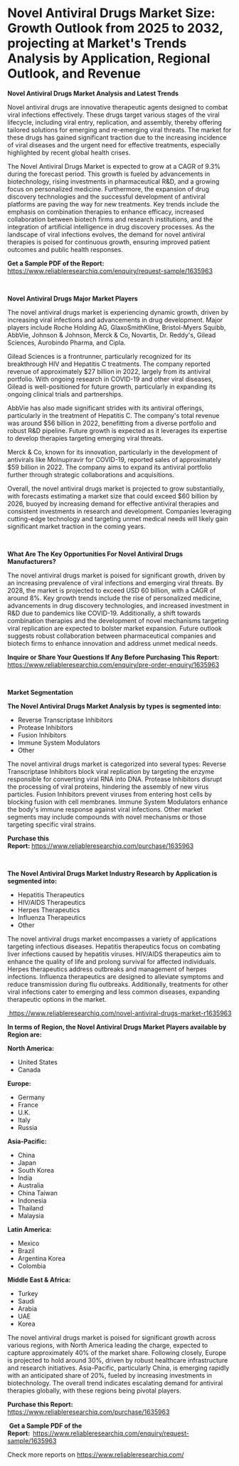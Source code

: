 <p><h1>Novel Antiviral Drugs Market Size: Growth Outlook from 2025 to 2032, projecting at Market's Trends Analysis by Application, Regional Outlook, and Revenue</h1></p><p><strong>Novel Antiviral Drugs Market Analysis and Latest Trends</strong></p>
<p><p>Novel antiviral drugs are innovative therapeutic agents designed to combat viral infections effectively. These drugs target various stages of the viral lifecycle, including viral entry, replication, and assembly, thereby offering tailored solutions for emerging and re-emerging viral threats. The market for these drugs has gained significant traction due to the increasing incidence of viral diseases and the urgent need for effective treatments, especially highlighted by recent global health crises.</p><p>The Novel Antiviral Drugs Market is expected to grow at a CAGR of 9.3% during the forecast period. This growth is fueled by advancements in biotechnology, rising investments in pharmaceutical R&D, and a growing focus on personalized medicine. Furthermore, the expansion of drug discovery technologies and the successful development of antiviral platforms are paving the way for new treatments. Key trends include the emphasis on combination therapies to enhance efficacy, increased collaboration between biotech firms and research institutions, and the integration of artificial intelligence in drug discovery processes. As the landscape of viral infections evolves, the demand for novel antiviral therapies is poised for continuous growth, ensuring improved patient outcomes and public health responses.</p></p>
<p><strong>Get a Sample PDF of the Report:&nbsp;</strong> <a href="https://www.reliableresearchiq.com/enquiry/request-sample/1635963?utm_campaign=2735&utm_medium=2&utm_source=Github&utm_content=ia&utm_term=03032025&utm_id=novel-antiviral-drugs">https://www.reliableresearchiq.com/enquiry/request-sample/1635963</a></p>
<p>&nbsp;</p>
<p><strong>Novel Antiviral Drugs Major Market Players</strong></p>
<p><p>The novel antiviral drugs market is experiencing dynamic growth, driven by increasing viral infections and advancements in drug development. Major players include Roche Holding AG, GlaxoSmithKline, Bristol-Myers Squibb, AbbVie, Johnson & Johnson, Merck & Co, Novartis, Dr. Reddy's, Gilead Sciences, Aurobindo Pharma, and Cipla.</p><p>Gilead Sciences is a frontrunner, particularly recognized for its breakthrough HIV and Hepatitis C treatments. The company reported revenue of approximately $27 billion in 2022, largely from its antiviral portfolio. With ongoing research in COVID-19 and other viral diseases, Gilead is well-positioned for future growth, particularly in expanding its ongoing clinical trials and partnerships.</p><p>AbbVie has also made significant strides with its antiviral offerings, particularly in the treatment of Hepatitis C. The company's total revenue was around $56 billion in 2022, benefitting from a diverse portfolio and robust R&D pipeline. Future growth is expected as it leverages its expertise to develop therapies targeting emerging viral threats.</p><p>Merck & Co, known for its innovation, particularly in the development of antivirals like Molnupiravir for COVID-19, reported sales of approximately $59 billion in 2022. The company aims to expand its antiviral portfolio further through strategic collaborations and acquisitions.</p><p>Overall, the novel antiviral drugs market is projected to grow substantially, with forecasts estimating a market size that could exceed $60 billion by 2026, buoyed by increasing demand for effective antiviral therapies and consistent investments in research and development. Companies leveraging cutting-edge technology and targeting unmet medical needs will likely gain significant market traction in the coming years.</p></p>
<p>&nbsp;</p>
<p><strong>What Are The Key Opportunities For Novel Antiviral Drugs Manufacturers?</strong></p>
<p><p>The novel antiviral drugs market is poised for significant growth, driven by an increasing prevalence of viral infections and emerging viral threats. By 2028, the market is projected to exceed USD 60 billion, with a CAGR of around 8%. Key growth trends include the rise of personalized medicine, advancements in drug discovery technologies, and increased investment in R&D due to pandemics like COVID-19. Additionally, a shift towards combination therapies and the development of novel mechanisms targeting viral replication are expected to bolster market expansion. Future outlook suggests robust collaboration between pharmaceutical companies and biotech firms to enhance innovation and address unmet medical needs.</p></p>
<p><strong>Inquire or Share Your Questions If Any Before Purchasing This Report:</strong> <a href="https://www.reliableresearchiq.com/enquiry/pre-order-enquiry/1635963?utm_campaign=2735&utm_medium=2&utm_source=Github&utm_content=ia&utm_term=03032025&utm_id=novel-antiviral-drugs">https://www.reliableresearchiq.com/enquiry/pre-order-enquiry/1635963</a></p>
<p>&nbsp;</p>
<p><strong>Market Segmentation</strong></p>
<p><strong>The Novel Antiviral Drugs Market Analysis by types is segmented into:</strong></p>
<p><ul><li>Reverse Transcriptase Inhibitors</li><li>Protease Inhibitors</li><li>Fusion Inhibitors</li><li>Immune System Modulators</li><li>Other</li></ul></p>
<p><p>The novel antiviral drugs market is categorized into several types: Reverse Transcriptase Inhibitors block viral replication by targeting the enzyme responsible for converting viral RNA into DNA. Protease Inhibitors disrupt the processing of viral proteins, hindering the assembly of new virus particles. Fusion Inhibitors prevent viruses from entering host cells by blocking fusion with cell membranes. Immune System Modulators enhance the body's immune response against viral infections. Other market segments may include compounds with novel mechanisms or those targeting specific viral strains.</p></p>
<p><strong>Purchase this Report:&nbsp;</strong><a href="https://www.reliableresearchiq.com/purchase/1635963?utm_campaign=2735&utm_medium=2&utm_source=Github&utm_content=ia&utm_term=03032025&utm_id=novel-antiviral-drugs">https://www.reliableresearchiq.com/purchase/1635963</a></p>
<p>&nbsp;</p>
<p><strong>The Novel Antiviral Drugs Market Industry Research by Application is segmented into:</strong></p>
<p><ul><li>Hepatitis Therapeutics</li><li>HIV/AIDS Therapeutics</li><li>Herpes Therapeutics</li><li>Influenza Therapeutics</li><li>Other</li></ul></p>
<p><p>The novel antiviral drugs market encompasses a variety of applications targeting infectious diseases. Hepatitis therapeutics focus on combating liver infections caused by hepatitis viruses. HIV/AIDS therapeutics aim to enhance the quality of life and prolong survival for affected individuals. Herpes therapeutics address outbreaks and management of herpes infections. Influenza therapeutics are designed to alleviate symptoms and reduce transmission during flu outbreaks. Additionally, treatments for other viral infections cater to emerging and less common diseases, expanding therapeutic options in the market.</p></p>
<p><a href="https://www.reliableresearchiq.com/novel-antiviral-drugs-market-r1635963?utm_campaign=2735&utm_medium=2&utm_source=Github&utm_content=ia&utm_term=03032025&utm_id=novel-antiviral-drugs">&nbsp;https://www.reliableresearchiq.com/novel-antiviral-drugs-market-r1635963</a></p>
<p><strong>In terms of Region, the Novel Antiviral Drugs Market Players available by Region are:</strong></p>
<p>
    <p> <strong> North America: </strong>
        <ul>
            <li>United States</li>
            <li>Canada</li>
        </ul>
        </p> 
    <p> <strong> Europe: </strong>
        <ul>
            <li>Germany</li>
            <li>France</li>
            <li>U.K.</li>
            <li>Italy</li>
            <li>Russia</li>
        </ul>
        </p> 
    <p> <strong> Asia-Pacific: </strong>
        <ul>
            <li>China</li>
            <li>Japan</li>
            <li>South Korea</li>
            <li>India</li>
            <li>Australia</li>
            <li>China Taiwan</li>
            <li>Indonesia</li>
            <li>Thailand</li>
            <li>Malaysia</li>
        </ul>
        </p> 
    <p> <strong> Latin America: </strong>
        <ul>
            <li>Mexico</li>
            <li>Brazil</li>
            <li>Argentina Korea</li>
            <li>Colombia</li>
        </ul>
        </p> 
    <p> <strong> Middle East & Africa: </strong>
        <ul>
            <li>Turkey</li>
            <li>Saudi</li>
            <li>Arabia</li>
            <li>UAE</li>
            <li>Korea</li>
        </ul>
    </p>
    </p>
<p><p>The novel antiviral drugs market is poised for significant growth across various regions, with North America leading the charge, expected to capture approximately 40% of the market share. Following closely, Europe is projected to hold around 30%, driven by robust healthcare infrastructure and research initiatives. Asia-Pacific, particularly China, is emerging rapidly with an anticipated share of 20%, fueled by increasing investments in biotechnology. The overall trend indicates escalating demand for antiviral therapies globally, with these regions being pivotal players.</p></p>
<p><strong>Purchase this Report: </strong><a href="https://www.reliableresearchiq.com/purchase/1635963?utm_campaign=2735&utm_medium=2&utm_source=Github&utm_content=ia&utm_term=03032025&utm_id=novel-antiviral-drugs">https://www.reliableresearchiq.com/purchase/1635963</a></p>
<p>&nbsp;<strong>Get a Sample PDF of the Report:&nbsp;&nbsp;</strong><a href="https://www.reliableresearchiq.com/enquiry/request-sample/1635963?utm_campaign=2735&utm_medium=2&utm_source=Github&utm_content=ia&utm_term=03032025&utm_id=novel-antiviral-drugs">https://www.reliableresearchiq.com/enquiry/request-sample/1635963</a></p>
<p><strong></strong></p>
<p>Check more reports on <a href="https://www.reliableresearchiq.com/?utm_campaign=2735&utm_medium=2&utm_source=Github&utm_content=ia&utm_term=03032025&utm_id=novel-antiviral-drugs">https://www.reliableresearchiq.com/</a></p>